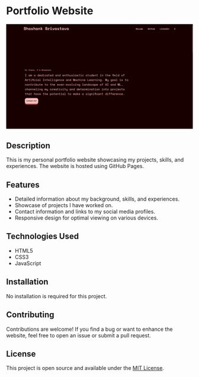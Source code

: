 # Portfolio Website

![Website Preview](Screenshot.png)

## Description

This is my personal portfolio website showcasing my projects, skills, and experiences. The website is hosted using GitHub Pages.

## Features

- Detailed information about my background, skills, and experiences.
- Showcase of projects I have worked on.
- Contact information and links to my social media profiles.
- Responsive design for optimal viewing on various devices.

## Technologies Used

- HTML5
- CSS3
- JavaScript
  
## Installation

No installation is required for this project.

## Contributing

Contributions are welcome! If you find a bug or want to enhance the website, feel free to open an issue or submit a pull request.

## License

This project is open source and available under the [MIT License](LICENSE).

